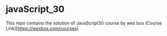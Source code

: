 # javaScript_30
This repo contains the solution of JavaScript30 course by wes bos
(Course Link)[https://wesbos.com/courses]
